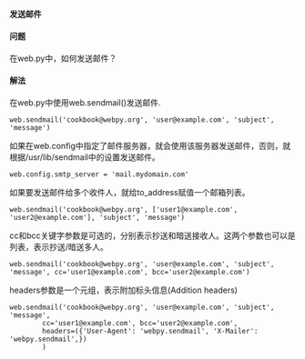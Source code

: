  

#### 发送邮件




#### 问题



在web.py中，如何发送邮件？




#### 解法



在web.py中使用web.sendmail()发送邮件.




```
web.sendmail('cookbook@webpy.org', 'user@example.com', 'subject', 'message')

```


如果在web.config中指定了邮件服务器，就会使用该服务器发送邮件，否则，就根据/usr/lib/sendmail中的设置发送邮件。




```
web.config.smtp_server = 'mail.mydomain.com'

```


如果要发送邮件给多个收件人，就给to_address赋值一个邮箱列表。




```
web.sendmail('cookbook@webpy.org', ['user1@example.com', 'user2@example.com'], 'subject', 'message')

```


cc和bcc关键字参数是可选的，分别表示抄送和暗送接收人。这两个参数也可以是列表，表示抄送/暗送多人。




```
web.sendmail('cookbook@webpy.org', 'user@example.com', 'subject', 'message', cc='user1@example.com', bcc='user2@example.com')

```


headers参数是一个元组，表示附加标头信息(Addition headers)




```
web.sendmail('cookbook@webpy.org', 'user@example.com', 'subject', 'message',
        cc='user1@example.com', bcc='user2@example.com',
        headers=({'User-Agent': 'webpy.sendmail', 'X-Mailer': 'webpy.sendmail',})
        )

```




 
 


